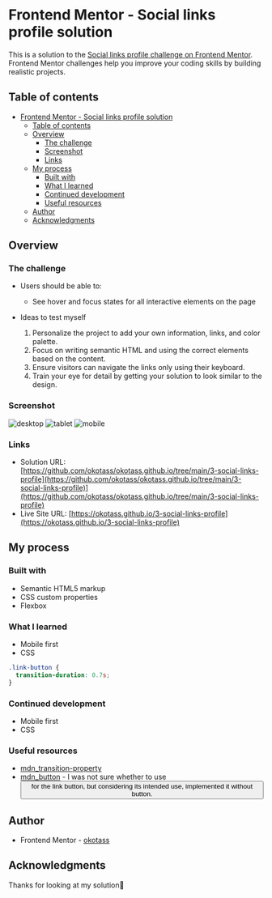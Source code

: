# Frontend Mentor - Social links profile solution

This is a solution to the [Social links profile challenge on Frontend Mentor](https://www.frontendmentor.io/challenges/social-links-profile-UG32l9m6dQ). Frontend Mentor challenges help you improve your coding skills by building realistic projects.

## Table of contents

- [Frontend Mentor - Social links profile solution](#frontend-mentor---social-links-profile-solution)
  - [Table of contents](#table-of-contents)
  - [Overview](#overview)
    - [The challenge](#the-challenge)
    - [Screenshot](#screenshot)
    - [Links](#links)
  - [My process](#my-process)
    - [Built with](#built-with)
    - [What I learned](#what-i-learned)
    - [Continued development](#continued-development)
    - [Useful resources](#useful-resources)
  - [Author](#author)
  - [Acknowledgments](#acknowledgments)

## Overview

### The challenge

- Users should be able to:

  - See hover and focus states for all interactive elements on the page

- Ideas to test myself
  1. Personalize the project to add your own information, links, and color palette.
  2. Focus on writing semantic HTML and using the correct elements based on the content.
  3. Ensure visitors can navigate the links only using their keyboard.
  4. Train your eye for detail by getting your solution to look similar to the design.

### Screenshot

![desktop](/screenshot-desktop.png)
![tablet](/screenshot-tablet.png)
![mobile](/screenshot-mobile.png)

### Links

- Solution URL: [https://github.com/okotass/okotass.github.io/tree/main/3-social-links-profile](https://github.com/okotass/okotass.github.io/tree/main/3-social-links-profile)](https://github.com/okotass/okotass.github.io/tree/main/3-social-links-profile)
- Live Site URL: [https://okotass.github.io/3-social-links-profile](https://okotass.github.io/3-social-links-profile)

## My process

### Built with

- Semantic HTML5 markup
- CSS custom properties
- Flexbox

### What I learned

- Mobile first
- CSS

```css
.link-button {
  transition-duration: 0.7s;
}
```

### Continued development

- Mobile first
- CSS

### Useful resources

- [mdn_transition-property](https://developer.mozilla.org/ja/docs/Web/CSS/transition-property)
- [mdn_button](https://developer.mozilla.org/ja/docs/Web/HTML/Element/button) - I was not sure whether to use <button> for the link button, but considering its intended use, implemented it without button.

## Author

- Frontend Mentor - [okotass](https://www.frontendmentor.io/profile/okotass)

## Acknowledgments

Thanks for looking at my solution🤝
